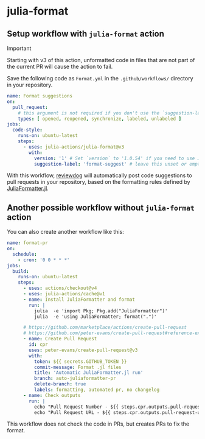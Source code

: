 # julia-format

## Setup workflow with `julia-format` action

> [!IMPORTANT]
> Starting with v3 of this action, unformatted code in files that are not part of the current PR will cause the action to fail.

Save the following code as `Format.yml` in the `.github/workflows/` directory in your repository.

```yaml
name: Format suggestions
on:
  pull_request:
    # this argument is not required if you don't use the `suggestion-label` input
    types: [ opened, reopened, synchronize, labeled, unlabeled ]
jobs:
  code-style:
    runs-on: ubuntu-latest
    steps:
      - uses: julia-actions/julia-format@v3
        with:
          version: '1' # Set `version` to '1.0.54' if you need to use JuliaFormatter.jl v1.0.54 (default: '1')
          suggestion-label: 'format-suggest' # leave this unset or empty to show suggestions for all PRs
```

With this workflow, [reviewdog](https://github.com/reviewdog/reviewdog) will automatically post code suggestions to pull requests in your repository, based on the formatting rules defined by [JuliaFormatter.jl](https://github.com/domluna/JuliaFormatter.jl).

## Another possible workflow without `julia-format` action

You can also create another workflow like this:

```yaml
name: format-pr
on:
  schedule:
    - cron: '0 0 * * *'
jobs:
  build:
    runs-on: ubuntu-latest
    steps:
      - uses: actions/checkout@v4
      - uses: julia-actions/cache@v1
      - name: Install JuliaFormatter and format
        run: |
          julia  -e 'import Pkg; Pkg.add("JuliaFormatter")'
          julia  -e 'using JuliaFormatter; format(".")'

      # https://github.com/marketplace/actions/create-pull-request
      # https://github.com/peter-evans/create-pull-request#reference-example
      - name: Create Pull Request
        id: cpr
        uses: peter-evans/create-pull-request@v3
        with:
          token: ${{ secrets.GITHUB_TOKEN }}
          commit-message: Format .jl files
          title: 'Automatic JuliaFormatter.jl run'
          branch: auto-juliaformatter-pr
          delete-branch: true
          labels: formatting, automated pr, no changelog
      - name: Check outputs
        run: |
          echo "Pull Request Number - ${{ steps.cpr.outputs.pull-request-number }}"
          echo "Pull Request URL - ${{ steps.cpr.outputs.pull-request-url }}"
```

This workflow does not check the code in PRs, but creates PRs to fix the format.
